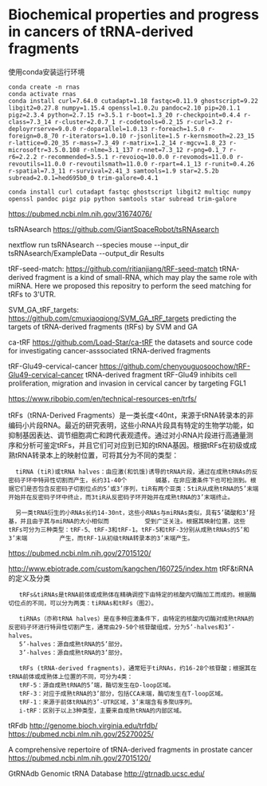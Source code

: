 # Biochemical properties and progress in cancers of tRNA-derived fragments

使用conda安装运行环境
```
conda create -n rnas
conda activate rnas
conda install curl=7.64.0 cutadapt=1.18 fastqc=0.11.9 ghostscript=9.22 libgit2=0.27.8 numpy=1.15.4 openssl=1.0.2u pandoc=2.10 pip=20.1.1 pigz=2.3.4 python=2.7.15 r=3.5.1 r-boot=1.3_20 r-checkpoint=0.4.4 r-class=7.3_14 r-cluster=2.0.7_1 r-codetools=0.2_15 r-curl=3.2 r-deployrrserve=9.0.0 r-doparallel=1.0.13 r-foreach=1.5.0 r-foreign=0.8_70 r-iterators=1.0.10 r-jsonlite=1.5 r-kernsmooth=2.23_15 r-lattice=0.20_35 r-mass=7.3_49 r-matrix=1.2_14 r-mgcv=1.8_23 r-microsoftr=3.5.0.108 r-nlme=3.1_137 r-nnet=7.3_12 r-png=0.1_7 r-r6=2.2.2 r-recommended=3.5.1 r-revoioq=10.0.0 r-revomods=11.0.0 r-revoutils=11.0.0 r-revoutilsmath=11.0.0 r-rpart=4.1_13 r-runit=0.4.26 r-spatial=7.3_11 r-survival=2.41_3 samtools=1.9 star=2.5.2b subread=2.0.1=hed695b0_0 trim-galore=0.4.1

conda install curl cutadapt fastqc ghostscript libgit2 multiqc numpy openssl pandoc pigz pip python samtools star subread trim-galore

```

https://pubmed.ncbi.nlm.nih.gov/31674076/

tsRNAsearch
https://github.com/GiantSpaceRobot/tsRNAsearch

nextflow run tsRNAsearch --species mouse --input_dir tsRNAsearch/ExampleData --output_dir Results



tRF-seed-match:
https://github.com/ritianjiang/tRF-seed-match
tRNA-derived fragment is a kind of small-RNA, which may play the same role with miRNA. Here we proposed this repositry to perform the seed matching for tRFs to 3'UTR.

SVM_GA_tRF_targets:
https://github.com/cmuxiaoqiong/SVM_GA_tRF_targets
predicting the targets of tRNA-derived fragments (tRFs) by SVM and GA

ca-tRF
https://github.com/Load-Star/ca-tRF
the datasets and source code for investigating cancer-asssociated tRNA-derived fragments

tRF-Glu49-cervical-cancer
https://github.com/chenyouguosoochow/tRF-Glu49-cervical-cancer
tRNA-derived fragment tRF-Glu49 inhibits cell proliferation, migration and invasion in cervical cancer by targeting FGL1


https://www.ribobio.com/en/technical-resources-en/trfs/

tRFs（tRNA-Derived Fragments）是一类长度<40nt，来源于tRNA转录本的非编码小片段RNA。最近的研究表明，这些小RNA片段具有特定的生物学功能，如抑制基因表达、调节细胞凋亡和跨代表观遗传。通过对小RNA片段进行高通量测序和分析可鉴定tRFs，并且它们可对应到已知的tRNA基因。根据tRFs在初级或成熟tRNA转录本上的映射位置，可将其分为不同的类型：

      tiRNA (tiR)或tRNA halves：由应激(和饥饿)诱导的tRNA片段，通过在成熟tRNAs的反密码子环中特异性切割而产生，长约31-40个        碱基，在非应激条件下也可检测到。根据它们是否包含反密码子切割位点的5’或3’序列，tiR有两个亚类：5tiR从成熟tRNA的5’末端          开始并在反密码子环中终止，而3tiR从反密码子环开始并在成熟tRNA的3’末端终止。

      另一类tRNA衍生的小RNAs长约14-30nt，这些小RNAs与miRNAs类似，具有5’磷酸和3’羟基，并且由于其与miRNA的大小相似而          受到广泛关注。根据其映射位置，这些tRFs可分为三种类型：tRF-5、tRF-3和tRF-1。tRF-5和tRF-3分别从成熟tRNAs的5’和3’末端         产生，而tRF-1从初级tRNA转录本的3’末端产生。


https://pubmed.ncbi.nlm.nih.gov/27015120/

http://www.ebiotrade.com/custom/kangchen/160725/index.htm
tRF&tiRNA的定义及分类

       tRFs&tiRNAs是tRNA前体或成熟体在精确调控下由特定的核酸内切酶加工而成的。根据酶切位点的不同，可以分为两类：tiRNAs和tRFs（图2）。

       tiRNAs（亦称tRNA halves）是在多种应激条件下，由特定的核酸内切酶对成熟tRNA的反密码子环进行特异性切割产生，通常由29-50个核苷酸组成，分为5’-halves和3’-halves。
       5’-halves：源自成熟tRNA的5’部分。
       3’-halves：源自成熟tRNA的3’部分。

       tRFs (tRNA-derived fragments)，通常短于tiRNAs，约16-28个核苷酸；根据其在tRNA前体或成熟体上位置的不同，可分为4类：
       tRF-5：源自成熟tRNA的5’端，酶切发生在D-loop区域。
       tRF-3：对应于成熟tRNA的3’部分，包括CCA末端，酶切发生在T-loop区域。
       tRF-1：来源于前体tRNA的3’-UTR区域，3’末端含有多聚U序列。
       i-tRF：区别于以上3种类型，主要来自成熟tRNA的内部区域。
      
tRFdb
http://genome.bioch.virginia.edu/trfdb/
https://pubmed.ncbi.nlm.nih.gov/25270025/

A comprehensive repertoire of tRNA-derived fragments in prostate cancer
https://pubmed.ncbi.nlm.nih.gov/27015120/

GtRNAdb Genomic tRNA Database 
http://gtrnadb.ucsc.edu/

